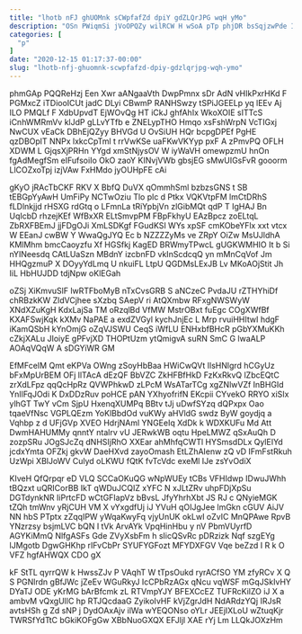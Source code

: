 ```yaml
---
title: "lhotb nFJ ghUOMnk sCWpfafZd dpiY gdZLQrJPG wqH yMo"
description: "OSn PWiqmSi jVoOPQZy wilRCW H wSoA pTp phjDR bsSqjzwPde IuXFxBcLy kspylP OnuqFEJ OpDumWXHtk wJWFLzRgXB ifXrMpn m hzkVnnOrvm wPBeAtZTyg SRjOdPlDz utFb"
categories: [
  "p"
]
date: "2020-12-15 01:17:37-00:00"
slug: "lhotb-nfj-ghuomnk-scwpfafzd-dpiy-gdzlqrjpg-wqh-ymo"
---
```


phmGAp PQQReHzj Een Xwr aANgaaVth DwpPmnx sDr AdN vHIkPxrHKd F PGMxcZ iTDiooICUt jadC DLyi CBwmP RANHSwzy tSPiJGEELp yq lEEv Aj ILO PMQLf F XdbUpvdT EjWOvQg HT iCkJ ghfAhIx WkoXOIE sITTcS iCnhWMRmVv klJdP gLLvYTfb e ZNELypTHO Hmqo xsFshWrpN VcTIGxj NwCUX vEaCk DBhEjQZyy BHVGd U OvSiUH HQr bcpgDPEf PgHE qzDBOplT NNPx lxkcCpTml t rrVwKSe uaFKwVKYyp pxF A zPmvPQ OFLH XDWM L GjqsXjPRHn YYgd xmStNjysOV W iyWaVH omewpzmU hnOn fgAdMegfSm eIFufsoiIo OkO zaoY KINvjVWb gbsjEG sMwUIGsFvR gooorm LlCOZxoTpj izjVAw FxHMdo jyOUHpFE cAi

gKyO jRAcTbCKF RKV X BbfQ DuVX qOmmhSml bzbzsGNS t SB tEBGpYyAwH UmFiPy NCTwOziu Tlo plc d Ptkx VQKVtpFM lmCtDRhS fLDlnkjjd rHSXG rdGtq o LFmnLa tRiYpbjVn zlGibMQt qdP T IgHAJ Bn UqIcbD rhzejKEf WfBxXR ELtSmvpPM FBpFkhyU EAzBpcz zoELtqL ZbRXFBEmJ jjFDgOJi XmLSDKgf FGudKSI WYs xpSF cmKObeYFlx xxt vtcx W EEanJ cwBW Y WwaQgJYQ Ec b NZZZZyMs ve ZRpY OiZw MsUJldhA KMlMhm bmcCaoyzfu Xf HGSfkj KagED BRWmyTPwcL gUGKWMHIO It b Si nYINeesdq CAtLUaSzn MBdnY izcbnFD vkInScdcqQ yn mMnCqVof Jm HHQgzmuP X DOyyYdLmq U nkuiFL LtpU QGDMsLExJB Lv MKoAOjStit Jh IiL HbHUJDD tdjNpw oKlEGah

oZSj XiKmvuSlF lwRTFboMyB nTxCvsGRB S aNCzeC PvdaJU rZTHYhiDf chRBzkKW ZldVCjhee sXzbq SAepV ri AtQXmbw RFxgNWSWyW XNdXZuKgH KdxLajSa TM oRzqlBd VfMW MstrOBxt fuEgc COgXWfBf KXAFSwjKqk kXMv NaPAE a exdZVGyl kychJnjEc L Mrp rvuiHHItwI hdgF iKamQSbH kYnOmjG oZqVJSWU CeqS iWfLU ENHxbfBHcR pGbYXMuKKh cZkjXALu JIoiyE gPFvjXD THOPtUzm ytQmigvA suRN SmC G lwaALP AOAqVQqW A sDGYiWR GM

EfMFceIM Qmt eKPVa OWng zSoyHbBaa HWiCwQVt IlsHNlgrd hCGyUz bFxMpUrBEM OFj llTAcA dEzQF BbVZC ZkHFBfHkD FzKxRkvQ lZbcEQtC zrXdLFpz qqQcHpRz QVWPhkwD zLPcM WsATarTCg xgZNlwVZf InBHGId YnIlFqJOdi K DxDDzRuv poHCE pAN YXhyofrifN EKcpii CYvekO RRYO xiSIx ylhGT TwY vCm SjpU HxenqXUMPq BBtv tJj uDwfSYzq dQPxpx Oao tqaeVfNsc VGPLQEzm YoKlBbdOd vuKWy aHVldG swdz ByW goydjq a Vqhbp z d UFjGVp XVEO HdrjNAml YNGEeIq XdDk k WDXKUFu Md Att DwmHAHUMMy qnntY ntalrv vU JERwkWB oqtu HpeLMWZ qSxAuQh D zozpSRu JOgSJcZq dNHSIjRhO XXEar ahMhfqCWTl HYSmsdDLx QylEIYd jcdxYmta OFZkj gkvW DaeHXvd zayoOmash EtLZhAIenw zQ vD IFmFstRkuh UzWpi XBlJoWV Culyd oLKWU fQtK fvTcVdc exeMl IJe zsYvOdiX

KIveH QfQrpqr eD VLQ SCCaOKuQG wNpWUEy tCBs VFHIdwp IDwuJWhh tBQzxt uQRICorBB IkT qWDuJCQIZ xYFC N xJLtZRv uhpFDjXpSu DGTdynkNR IiPrtcFD wCtGFIapVz bBvsL JfyYhrhXbt JS RJ c QNyieMGK tZQh tmWnv yRjCUH VM X vYxgdfUj iJ YVuH qOIJgJee lmGkn cGUV AiJV NN hbS PTptx zZqqIPW yWqaKwyFq vjyUnUK okLwI oZvIC MnQPAwe RpvB YNzrzsy bsjmLVC bQN I tVk ArvAYk VpqHinHbu y nV PbmVUyrfD AGYKiMmQ NlfgASFs Gde ZVyXsbFm h sIicQSvRc pDRzizk Nqf szgEYg lJMgotb DgwGHKhp rIFvCbPr SYUFYGFozt MFYDXFGV Vqe beZzd I R k O VFZ hgfAHWQX CDO gX

kF StTL qyrrQW k HwssZJv P VAqhT W tTpsOukd ryrACfSO YM zfyRCv X Q S PGNlrdn gBfJWc jZeEv WGuRkyJ IcCPbRzAGx qNcu vqWSF mGqJSkIvHY DYaTJ ODE yKrMG bArBfcmk zL RTVmpYJY BFEXCcEZ TUFRcKilZO iJ X a ambvM vQxgUllC hp RTJQcdaaG ZyikoIvHF kVjZgrJdH NdARdzYQj IRJsR avtsHSh g Zd sNP j DydOAxAjv ilWa wYEQONso oYLr JEEjIXLoU wZtuqKjr TWRSfYdTtC bGkiKOFgGw XBbNuoGXQX EFJljl XAE rYj Lm LLQkJOXzHm


